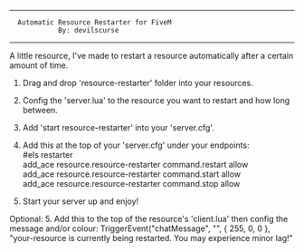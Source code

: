--------------------------------------------------
      Automatic Resource Restarter for FiveM
                By: devilscurse
--------------------------------------------------

A little resource, I've made to restart a resource automatically after a certain amount of time.

1. Drag and drop 'resource-restarter' folder into your resources.
2. Config the 'server.lua' to the resource you want to restart and how long between.
3. Add 'start resource-restarter' into your 'server.cfg'.

4. Add this at the top of your 'server.cfg' under your endpoints:                          
#els restarter                                                                                 
add_ace resource.resource-restarter command.restart allow                                      
add_ace resource.resource-restarter command.start allow                                       
add_ace resource.resource-restarter command.stop allow                                        

6. Start your server up and enjoy!

Optional:
5. Add this to the top of the resource's 'client.lua' then config the message and/or colour: 
TriggerEvent("chatMessage", "", { 255, 0, 0 }, "your-resource is currently being restarted. You may experience minor lag!"
